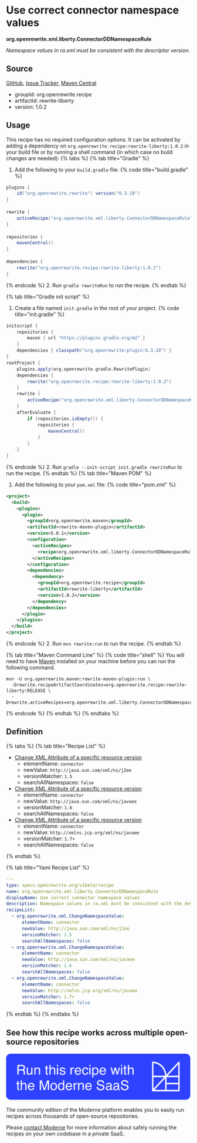 # Use correct connector namespace values

**org.openrewrite.xml.liberty.ConnectorDDNamespaceRule**

_Namespace values in ra.xml must be consistent with the descriptor version._

## Source

[GitHub](https://github.com/openrewrite/rewrite-liberty/blob/main/src/main/resources/META-INF/rewrite/was-to-liberty.yml), [Issue Tracker](https://github.com/openrewrite/rewrite-liberty/issues), [Maven Central](https://central.sonatype.com/artifact/org.openrewrite.recipe/rewrite-liberty/1.0.2/jar)

* groupId: org.openrewrite.recipe
* artifactId: rewrite-liberty
* version: 1.0.2


## Usage

This recipe has no required configuration options. It can be activated by adding a dependency on `org.openrewrite.recipe:rewrite-liberty:1.0.2` in your build file or by running a shell command (in which case no build changes are needed): 
{% tabs %}
{% tab title="Gradle" %}
1. Add the following to your `build.gradle` file:
{% code title="build.gradle" %}
```groovy
plugins {
    id("org.openrewrite.rewrite") version("6.3.18")
}

rewrite {
    activeRecipe("org.openrewrite.xml.liberty.ConnectorDDNamespaceRule")
}

repositories {
    mavenCentral()
}

dependencies {
    rewrite("org.openrewrite.recipe:rewrite-liberty:1.0.2")
}
```
{% endcode %}
2. Run `gradle rewriteRun` to run the recipe.
{% endtab %}

{% tab title="Gradle init script" %}
1. Create a file named `init.gradle` in the root of your project.
{% code title="init.gradle" %}
```groovy
initscript {
    repositories {
        maven { url "https://plugins.gradle.org/m2" }
    }
    dependencies { classpath("org.openrewrite:plugin:6.3.18") }
}
rootProject {
    plugins.apply(org.openrewrite.gradle.RewritePlugin)
    dependencies {
        rewrite("org.openrewrite.recipe:rewrite-liberty:1.0.2")
    }
    rewrite {
        activeRecipe("org.openrewrite.xml.liberty.ConnectorDDNamespaceRule")
    }
    afterEvaluate {
        if (repositories.isEmpty()) {
            repositories {
                mavenCentral()
            }
        }
    }
}
```
{% endcode %}
2. Run `gradle --init-script init.gradle rewriteRun` to run the recipe.
{% endtab %}
{% tab title="Maven POM" %}
1. Add the following to your `pom.xml` file:
{% code title="pom.xml" %}
```xml
<project>
  <build>
    <plugins>
      <plugin>
        <groupId>org.openrewrite.maven</groupId>
        <artifactId>rewrite-maven-plugin</artifactId>
        <version>5.8.1</version>
        <configuration>
          <activeRecipes>
            <recipe>org.openrewrite.xml.liberty.ConnectorDDNamespaceRule</recipe>
          </activeRecipes>
        </configuration>
        <dependencies>
          <dependency>
            <groupId>org.openrewrite.recipe</groupId>
            <artifactId>rewrite-liberty</artifactId>
            <version>1.0.2</version>
          </dependency>
        </dependencies>
      </plugin>
    </plugins>
  </build>
</project>
```
{% endcode %}
2. Run `mvn rewrite:run` to run the recipe.
{% endtab %}

{% tab title="Maven Command Line" %}
{% code title="shell" %}
You will need to have [Maven](https://maven.apache.org/download.cgi) installed on your machine before you can run the following command.

```shell
mvn -U org.openrewrite.maven:rewrite-maven-plugin:run \
  -Drewrite.recipeArtifactCoordinates=org.openrewrite.recipe:rewrite-liberty:RELEASE \
  -Drewrite.activeRecipes=org.openrewrite.xml.liberty.ConnectorDDNamespaceRule
```
{% endcode %}
{% endtab %}
{% endtabs %}

## Definition

{% tabs %}
{% tab title="Recipe List" %}
* [Change XML Attribute of a specific resource version](../../xml/changenamespacevalue.md)
  * elementName: `connector`
  * newValue: `http://java.sun.com/xml/ns/j2ee`
  * versionMatcher: `1.5`
  * searchAllNamespaces: `false`
* [Change XML Attribute of a specific resource version](../../xml/changenamespacevalue.md)
  * elementName: `connector`
  * newValue: `http://java.sun.com/xml/ns/javaee`
  * versionMatcher: `1.6`
  * searchAllNamespaces: `false`
* [Change XML Attribute of a specific resource version](../../xml/changenamespacevalue.md)
  * elementName: `connector`
  * newValue: `http://xmlns.jcp.org/xml/ns/javaee`
  * versionMatcher: `1.7+`
  * searchAllNamespaces: `false`

{% endtab %}

{% tab title="Yaml Recipe List" %}
```yaml
---
type: specs.openrewrite.org/v1beta/recipe
name: org.openrewrite.xml.liberty.ConnectorDDNamespaceRule
displayName: Use correct connector namespace values
description: Namespace values in ra.xml must be consistent with the descriptor version.
recipeList:
  - org.openrewrite.xml.ChangeNamespaceValue:
      elementName: connector
      newValue: http://java.sun.com/xml/ns/j2ee
      versionMatcher: 1.5
      searchAllNamespaces: false
  - org.openrewrite.xml.ChangeNamespaceValue:
      elementName: connector
      newValue: http://java.sun.com/xml/ns/javaee
      versionMatcher: 1.6
      searchAllNamespaces: false
  - org.openrewrite.xml.ChangeNamespaceValue:
      elementName: connector
      newValue: http://xmlns.jcp.org/xml/ns/javaee
      versionMatcher: 1.7+
      searchAllNamespaces: false

```
{% endtab %}
{% endtabs %}

## See how this recipe works across multiple open-source repositories

[![Moderne Link Image](/.gitbook/assets/ModerneRecipeButton.png)](https://app.moderne.io/recipes/org.openrewrite.xml.liberty.ConnectorDDNamespaceRule)

The community edition of the Moderne platform enables you to easily run recipes across thousands of open-source repositories.

Please [contact Moderne](https://moderne.io/product) for more information about safely running the recipes on your own codebase in a private SaaS.
